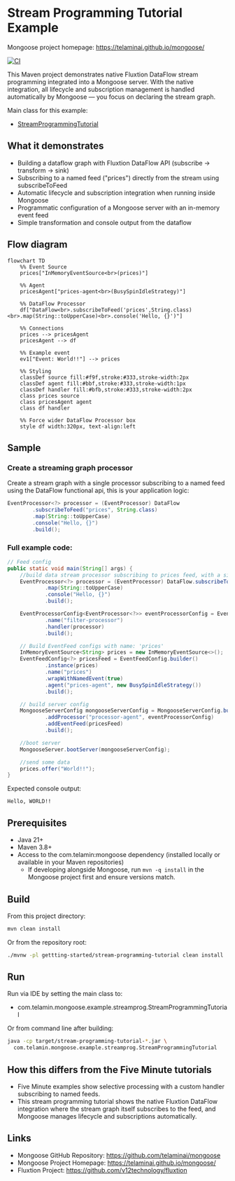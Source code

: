 # Stream Programming Tutorial Example

Mongoose project homepage: https://telaminai.github.io/mongoose/

[![CI](https://github.com/telaminai/mongoose-examples/actions/workflows/ci.yml/badge.svg)](https://github.com/telaminai/mongoose-examples/actions/workflows/ci.yml)

This Maven project demonstrates native Fluxtion DataFlow stream programming integrated into a Mongoose server. With the
native integration, all lifecycle and subscription management is handled automatically by Mongoose — you focus on
declaring the stream graph.

Main class for this example:

- [StreamProgrammingTutorial](src/main/java/com/telamin/mongoose/example/streamprog/StreamProgrammingTutorial.java)

## What it demonstrates

- Building a dataflow graph with Fluxtion DataFlow API (subscribe → transform → sink)
- Subscribing to a named feed ("prices") directly from the stream using subscribeToFeed
- Automatic lifecycle and subscription integration when running inside Mongoose
- Programmatic configuration of a Mongoose server with an in-memory event feed
- Simple transformation and console output from the dataflow

## Flow diagram

```mermaid
flowchart TD
    %% Event Source
    prices["InMemoryEventSource<br>(prices)"]

    %% Agent
    pricesAgent["prices-agent<br>(BusySpinIdleStrategy)"]

    %% DataFlow Processor
    df["DataFlow<br>.subscribeToFeed('prices',String.class)<br>.map(String::toUpperCase)<br>.console('Hello, {}')"]

    %% Connections
    prices --> pricesAgent
    pricesAgent --> df

    %% Example event
    ev1["Event: World!!"] --> prices

    %% Styling
    classDef source fill:#f9f,stroke:#333,stroke-width:2px
    classDef agent fill:#bbf,stroke:#333,stroke-width:1px
    classDef handler fill:#bfb,stroke:#333,stroke-width:2px
    class prices source
    class pricesAgent agent
    class df handler

    %% Force wider DataFlow Processor box
    style df width:320px, text-align:left
```

## Sample 

### Create a streaming graph processor

Create a stream graph with a single processor subscribing to a named feed using the DataFlow functional api, 
this is your application logic:

```java
EventProcessor<?> processor = (EventProcessor) DataFlow
        .subscribeToFeed("prices", String.class)
        .map(String::toUpperCase)
        .console("Hello, {}")
        .build();
```

### Full example code:

```java
// Feed config
public static void main(String[] args) {
    //build data stream processor subscribing to prices feed, with a simple map function and console output
    EventProcessor<?> processor = (EventProcessor) DataFlow.subscribeToFeed("prices", String.class)
            .map(String::toUpperCase)
            .console("Hello, {}")
            .build();

    EventProcessorConfig<EventProcessor<?>> eventProcessorConfig = EventProcessorConfig.builder()
            .name("filter-processor")
            .handler(processor)
            .build();

    // Build EventFeed configs with name: 'prices'
    InMemoryEventSource<String> prices = new InMemoryEventSource<>();
    EventFeedConfig<?> pricesFeed = EventFeedConfig.builder()
            .instance(prices)
            .name("prices")
            .wrapWithNamedEvent(true)
            .agent("prices-agent", new BusySpinIdleStrategy())
            .build();

    // build server config
    MongooseServerConfig mongooseServerConfig = MongooseServerConfig.builder()
            .addProcessor("processor-agent", eventProcessorConfig)
            .addEventFeed(pricesFeed)
            .build();

    //boot server
    MongooseServer.bootServer(mongooseServerConfig);

    //send some data
    prices.offer("World!!");
}
```

Expected console output:

```
Hello, WORLD!!
```

## Prerequisites

- Java 21+
- Maven 3.8+
- Access to the com.telamin:mongoose dependency (installed locally or available in your Maven repositories)
    - If developing alongside Mongoose, run `mvn -q install` in the Mongoose project first and ensure versions match.

## Build

From this project directory:

```bash
mvn clean install
```

Or from the repository root:

```bash
./mvnw -pl gettting-started/stream-programming-tutorial clean install
```

## Run

Run via IDE by setting the main class to:

- com.telamin.mongoose.example.streamprog.StreamProgrammingTutorial

Or from command line after building:

```bash
java -cp target/stream-programming-tutorial-*.jar \
  com.telamin.mongoose.example.streamprog.StreamProgrammingTutorial
```

## How this differs from the Five Minute tutorials

- Five Minute examples show selective processing with a custom handler subscribing to named feeds.
- This stream programming tutorial shows the native Fluxtion DataFlow integration where the stream graph itself
  subscribes to the feed, and Mongoose manages lifecycle and subscriptions automatically.

## Links

- Mongoose GitHub Repository: https://github.com/telaminai/mongoose
- Mongoose Project Homepage: https://telaminai.github.io/mongoose/
- Fluxtion Project: https://github.com/v12technology/fluxtion
